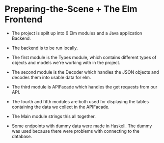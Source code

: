 # Preparing-the-Scene + The Elm Frontend

* The project is spilt up into 6 Elm modules and a Java application Backend.

* The backend is to be run locally.

* The first module is the Types module, which contains different types of objects and models we're working with in the project.

* The second module is the Decoder which handles the JSON objects and decodes them into usable data for elm.

* The third module is APIFacade which handles the get requests from our API.

* The fourth and fifth modules are both used for displaying the tables containing the data we collect in the APIFacade.

* The Main module strings this all together.

* Some endpoints with dummy data were made in Haskell. The dummy was used because there were problems with connecting to the database.
